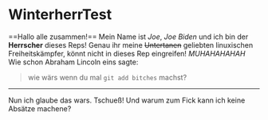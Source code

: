 # WinterherrTest
==Hallo alle zusammen!==
Mein Name ist *Joe*, *Joe Biden* und ich bin der **Herrscher** dieses Reps!
Genau ihr meine ~~Untertanen~~ geliebten linuxischen Freiheitskämpfer, könnt nicht in dieses Rep eingreifen! *MUHAHAHAHAH*
Wie schon Abraham Lincoln eins sagte: 
> wie wärs wenn du mal `git add bitches` machst?
---
Nun ich glaube das wars.
Tschueß! 
Und warum zum Fick kann ich keine Absätze machene?
